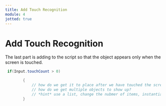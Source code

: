 ```yaml
---
title: Add Touch Recognition
module: 4
jotted: true
---
```


# Add Touch Recognition

The last part is adding to the script so that the object appears only when the screen is touched.

```csharp
 if(Input.touchCount > 0)

        {
            // how do we get it to place after we have touched the screen?
            // how do we get multiple objects to show up?
            // *hint* use a list, change the nubmer of items, instantiate those items and then place them each time the screen is touched
        }
        

```